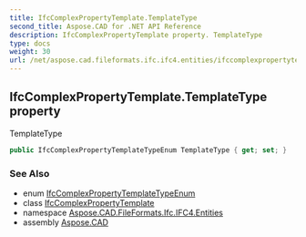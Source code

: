 ```yaml
---
title: IfcComplexPropertyTemplate.TemplateType
second_title: Aspose.CAD for .NET API Reference
description: IfcComplexPropertyTemplate property. TemplateType
type: docs
weight: 30
url: /net/aspose.cad.fileformats.ifc.ifc4.entities/ifccomplexpropertytemplate/templatetype/
---
```

## IfcComplexPropertyTemplate.TemplateType property

TemplateType

```csharp
public IfcComplexPropertyTemplateTypeEnum TemplateType { get; set; }
```

### See Also

* enum [IfcComplexPropertyTemplateTypeEnum](../../../aspose.cad.fileformats.ifc.ifc4.types/ifccomplexpropertytemplatetypeenum/)
* class [IfcComplexPropertyTemplate](../)
* namespace [Aspose.CAD.FileFormats.Ifc.IFC4.Entities](../../ifccomplexpropertytemplate/)
* assembly [Aspose.CAD](../../../)



